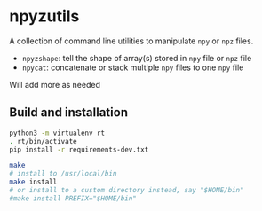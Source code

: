 npyzutils
=========

A collection of command line utilities to manipulate `npy` or `npz` files.

- `npyzshape`: tell the shape of array(s) stored in `npy` file or `npz` file
- `npycat`: concatenate or stack multiple `npy` files to one `npy` file

Will add more as needed

Build and installation
----------------------

```bash
python3 -m virtualenv rt
. rt/bin/activate
pip install -r requirements-dev.txt

make
# install to /usr/local/bin
make install
# or install to a custom directory instead, say "$HOME/bin"
#make install PREFIX="$HOME/bin"
```
